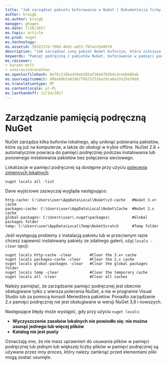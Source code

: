 ```yaml
---
title: "Jak zarządzać pakietu buforowanie w NuGet | Dokumentacja firmy Microsoft"
author: kraigb
ms.author: kraigb
manager: ghogen
ms.date: 7/26/2017
ms.topic: article
ms.prod: nuget
ms.technology: 
ms.assetid: 3932217d-780d-4bd1-ad15-767acd3e8870
description: "Jak zarządzać inny pakiet NuGet buforuje, która istnieje na maszynie, używane podczas instalowania lub przywracanie pakietów."
keywords: "Pamięć podręczną z pakietów NuGet, buforowanie w pamięci podręcznej NuGet, zarządzaniem lokalnej pamięci podręcznej NuGet, globalnej pamięci podręcznej NuGet, polecenia NuGet zmiennych lokalnych, czyszczenie pamięci podręcznej w pamięci podręcznych pakietu"
ms.reviewer:
- karann-msft
- unniravindranathan
ms.openlocfilehash: 6e76c219ba420eb285af20e67b26dcdceebb6bab
ms.sourcegitcommit: d0ba99bfe019b779b75731bafdca8a37e35ef0d9
ms.translationtype: MT
ms.contentlocale: pl-PL
ms.lasthandoff: 12/14/2017
---
```

# <a name="managing-the-nuget-cache"></a>Zarządzanie pamięcią podręczną NuGet

NuGet zarządza kilka buforów lokalnego, aby uniknąć pobierania pakietów, które są już na komputerze, a także do obsługi w trybie offline. NuGet 2.8 + automatycznie powraca do pamięci podręcznej podczas instalowania lub ponownego instalowania pakietów bez połączenia sieciowego.

Lokalizacje w pamięci podręcznej są dostępne przy użyciu [polecenia zmiennych lokalnych](../tools/cli-ref-locals.md):

```
nuget locals all -list
```

Dane wyjściowe zazwyczaj wygląda następująco:

    http-cache: C:\Users\user\AppData\Local\NuGet\v3-cache   #NuGet 3.x+ cache
    packages-cache: C:\Users\user\AppData\Local\NuGet\Cache  #NuGet 2.x cache
    global-packages: C:\Users\user\.nuget\packages\          #Global packages folder
    temp: C:\Users\user\AppData\Local\Temp\NuGetScratch      #Temp folder

Jeśli występują problemy z instalacją pakietu lub w przeciwnym razie chcesz zapewnić instalowany pakiety ze zdalnego galerii, użyj `locals -clear` opcji:

```
nuget locals http-cache -clear        #Clear the 3.x+ cache
nuget locals packages-cache -clear    #Clear the 2.x cache
nuget locals global-packages -clear   #Clear the global packages folder
nuget locals temp -clear              #Clear the temporary cache
nuget locals all -clear               #Clear all caches
```

Należy pamiętać, że zarządzanie pamięci podręcznej jest obecnie obsługiwane tylko z wiersza polecenia NuGet, a nie w programie Visual Studio lub za pomocą konsoli Menedżera pakietów. Ponadto zarządzanie 2.x pamięci podręcznej nie jest obsługiwane w wersji NuGet 3,6 i nowszych.

Następujące błędy może wystąpić, gdy przy użyciu `nuget locals`:

* **Wyczyszczenie zasobów lokalnych nie powiodło się: nie można usunąć jednego lub więcej plików**
* **Katalog nie jest pusty**

Oznaczają one, że nie masz uprawnień do usuwania plików w pamięci podręcznej lub jednym lub większej liczby plików w pamięci podręcznej są używane przez inny proces, który należy zamknąć przed elementami pliki mogą zostać usunięte.
